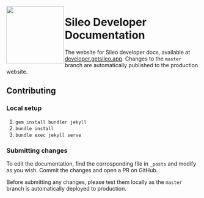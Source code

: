 <img align="left" src="http://getsileo.app/img/icon.png" width="150" height="150"></img>

# Sileo Developer Documentation
The website for Sileo developer docs, available at [developer.getsileo.app](https://developer.getsileo.app). Changes to the `master` branch are automatically published to the production website.

## Contributing

### Local setup

1. `gem install bundler jekyll`
2. `bundle install`
3. `bundle exec jekyll serve`

### Submitting changes

To edit the documentation, find the corrosponding file in `_posts` and modify as you wish. Commit the changes and open a PR on GitHub.

Before submitting any changes, please test them locally as the `master` branch is automatically deployed to production.
